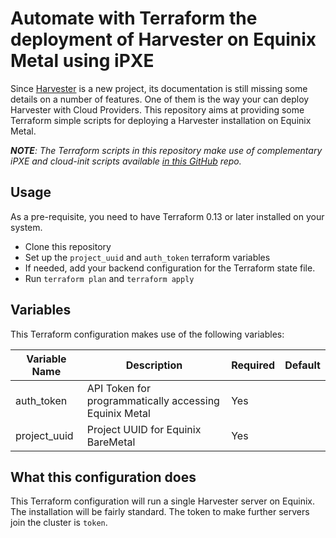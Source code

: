 # Automate with Terraform the deployment of Harvester on Equinix Metal using iPXE
Since [Harvester](https://github.com/harvesterci) is a new project, its documentation is still missing some details on a number of features. One of them is the way your can deploy Harvester with Cloud Providers. This repository aims at providing some Terraform simple scripts for deploying a Harvester installation on Equinix Metal.

  *__NOTE__: The Terraform scripts in this repository make use of complementary iPXE and cloud-init scripts available [in this GitHub](https://github.com/belgaied2/hvst-ipxe) repo.*

## Usage
As a pre-requisite, you need to have Terraform 0.13 or later installed on your system.

- Clone this repository
- Set up the `project_uuid` and `auth_token` terraform variables
- If needed, add your backend configuration for the Terraform state file.
- Run `terraform plan` and `terraform apply`

## Variables
This Terraform configuration makes use of the following variables:

| Variable Name | Description | Required | Default |
|---|---|---|---|
| auth_token | API Token for programmatically accessing Equinix Metal | Yes |  |
| project_uuid | Project UUID for Equinix BareMetal | Yes |  |

## What this configuration does
This Terraform configuration will run a single Harvester server on Equinix. The installation will be fairly standard. The token to make further servers join the cluster is `token`.

